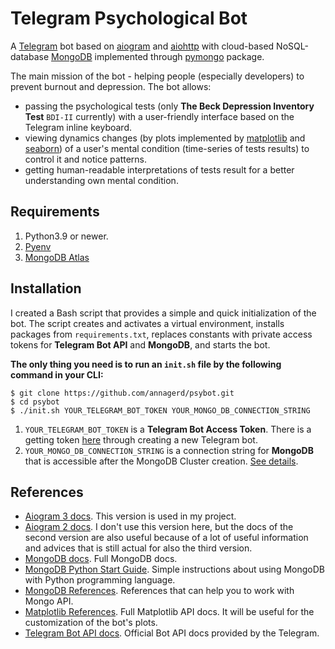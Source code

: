 # Telegram Psychological Bot
A [Telegram](https://telegram.org) bot based on [aiogram](https://github.com/aiogram/aiogram) and [aiohttp](https://github.com/aio-libs/aiohttp) with cloud-based NoSQL-database [MongoDB](https://github.com/mongodb/mongo) implemented through [pymongo](https://github.com/mongodb/mongo-python-driver) package. 

The main mission of the bot - helping people (especially developers) to prevent burnout and depression. The bot allows:
- passing the psychological tests (only **The Beck Depression Inventory Test** `BDI-II` currently) with a user-friendly interface based on the Telegram inline keyboard.
- viewing dynamics changes (by plots implemented by [matplotlib](https://github.com/matplotlib/matplotlib) and [seaborn](https://github.com/mwaskom/seaborn)) of a user's mental condition (time-series of tests results) to control it and notice patterns.
- getting human-readable interpretations of tests result for a better understanding own mental condition.

## Requirements
1. Python3.9 or newer.
2. [Pyenv](https://github.com/pyenv/pyenv)
3. [MongoDB Atlas](https://github.com/mongodb/mongodb-atlas-cli)

## Installation
I created a Bash script that provides a simple and quick initialization of the bot. The script creates and activates a virtual environment, installs packages from `requirements.txt`, replaces constants with private access tokens for **Telegram Bot API** and **MongoDB**, and starts the bot. 

**The only thing you need is to run an `init.sh` file by the following command in your CLI:**
```
$ git clone https://github.com/annagerd/psybot.git
$ cd psybot
$ ./init.sh YOUR_TELEGRAM_BOT_TOKEN YOUR_MONGO_DB_CONNECTION_STRING
```
1. `YOUR_TELEGRAM_BOT_TOKEN` is a **Telegram Bot Access Token**. There is a getting token [here](https://t.me/BotFather) through creating a new Telegram bot.
2. `YOUR_MONGO_DB_CONNECTION_STRING` is a connection string for **MongoDB** that is accessible after the MongoDB Cluster creation. [See details](https://www.mongodb.com/docs/guides/atlas/connection-string).

## References
- [Aiogram 3 docs](https://docs.aiogram.dev/en/dev-3.x/index.html). This version is used in my project.
- [Aiogram 2 docs](https://docs.aiogram.dev/en/latest/index.html). I don't use this version here, but the docs of the second version are also useful because of a lot of useful information and advices that is still actual for also the third version.
- [MongoDB docs](https://www.mongodb.com/docs/develop-applications). Full MongoDB docs.
- [MongoDB Python Start Guide](https://www.mongodb.com/languages/python). Simple instructions about using MongoDB with Python programming language.
- [MongoDB References](https://www.mongodb.com/docs/manual/reference). References that can help you to work with Mongo API.
- [Matplotlib References](https://matplotlib.org/stable/api/index.html). Full Matplotlib API docs. It will be useful for the customization of the bot's plots.
- [Telegram Bot API docs](https://core.telegram.org/bots/api). Official Bot API docs provided by the Telegram.